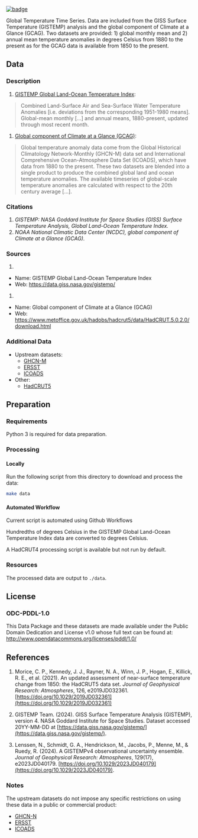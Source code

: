 <a className="gh-badge" href="https://datahub.io/core/global-temp"><img src="https://badgen.net/badge/icon/View%20on%20datahub.io/orange?icon=https://datahub.io/datahub-cube-badge-icon.svg&label&scale=1.25" alt="badge" /></a>

Global Temperature Time Series. Data are included from the GISS Surface Temperature (GISTEMP) analysis and the global component of Climate at a Glance (GCAG). Two datasets are provided: 1) global monthly mean and 2) annual mean temperature anomalies in degrees Celsius from 1880 to the present as for the GCAG data is available from 1850 to the present.

## Data

### Description

1. [GISTEMP Global Land-Ocean Temperature Index][gistemp]:

  > Combined Land-Surface Air and Sea-Surface Water Temperature Anomalies [i.e. deviations from the corresponding 1951-1980 means]. Global-mean monthly [...] and annual means, 1880-present, updated through most recent month.

1. [Global component of Climate at a Glance (GCAG)][gcag]:

  > Global temperature anomaly data come from the Global Historical Climatology Network-Monthly (GHCN-M) data set and International Comprehensive Ocean-Atmosphere Data Set (ICOADS), which have data from 1880 to the present. These two datasets are blended into a single product to produce the combined global land and ocean temperature anomalies. The available timeseries of global-scale temperature anomalies are calculated with respect to the 20th century average [...].

### Citations

1. *GISTEMP: NASA Goddard Institute for Space Studies (GISS) Surface Temperature Analysis, Global Land-Ocean Temperature Index.*
1. *NOAA National Climatic Data Center (NCDC), global component of Climate at a Glance (GCAG).*

### Sources

1. 
  * Name: GISTEMP Global Land-Ocean Temperature Index
  * Web: https://data.giss.nasa.gov/gistemp/
1. 
  * Name: Global component of Climate at a Glance (GCAG)
  * Web: https://www.metoffice.gov.uk/hadobs/hadcrut5/data/HadCRUT.5.0.2.0/download.html

### Additional Data

* Upstream datasets:
  * [GHCN-M][ghcn-m]
  * [ERSST][ersst]
  * [ICOADS][icoads]
* Other:
  * [HadCRUT5][hadcrut5]

## Preparation

### Requirements

Python 3 is required for data preparation.

### Processing

#### Locally
Run the following script from this directory to download and process the data:

```bash
make data
```

#### Automated Workflow
Current script is automated using Github Workflows


Hundredths of degrees Celsius in the GISTEMP Global Land-Ocean Temperature Index data are converted to degrees Celsius.

A HadCRUT4 processing script is available but not run by default.

### Resources

The processed data are output to `./data`.

## License

### ODC-PDDL-1.0

This Data Package and these datasets are made available under the Public Domain Dedication and License v1.0 whose full text can be found at: http://www.opendatacommons.org/licenses/pddl/1.0/

## References

1. Morice, C. P., Kennedy, J. J., Rayner, N. A., Winn, J. P., Hogan, E., Killick, R. E., et al. (2021). An updated assessment of near-surface temperature change from 1850: the HadCRUT5 data set. *Journal of Geophysical Research: Atmospheres*, 126, e2019JD032361. [https://doi.org/10.1029/2019JD032361](https://doi.org/10.1029/2019JD032361)

2. GISTEMP Team. (2024). GISS Surface Temperature Analysis (GISTEMP), version 4. NASA Goddard Institute for Space Studies. Dataset accessed 20YY-MM-DD at [https://data.giss.nasa.gov/gistemp/](https://data.giss.nasa.gov/gistemp/).

3. Lenssen, N., Schmidt, G. A., Hendrickson, M., Jacobs, P., Menne, M., & Ruedy, R. (2024). A GISTEMPv4 observational uncertainty ensemble. *Journal of Geophysical Research: Atmospheres*, 129(17), e2023JD040179. [https://doi.org/10.1029/2023JD040179](https://doi.org/10.1029/2023JD040179).

### Notes

The upstream datasets do not impose any specific restrictions on using these data in a public or commercial product:

* [GHCN-N](http://www.esrl.noaa.gov/psd/data/gridded/data.ghcncams.html)
* [ERSST](http://www.esrl.noaa.gov/psd/data/gridded/data.noaa.ersst.html)
* [ICOADS](http://icoads.noaa.gov/data.icoads.html)

[gistemp]: http://data.giss.nasa.gov/gistemp/
[gcag]: https://www.ncei.noaa.gov/node/6696
[hadcrut5]: https://www.metoffice.gov.uk/hadobs/hadcrut5/index.html
[ghcn-m]: http://www.ncdc.noaa.gov/ghcnm/v3.php
[ersst]: http://www.ncdc.noaa.gov/data-access/marineocean-data/extended-reconstructed-sea-surface-temperature-ersst-v3b
[icoads]: http://icoads.noaa.gov/
